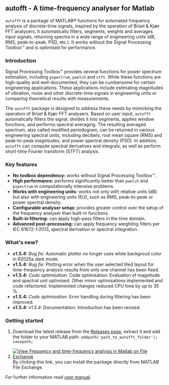## autofft - A time-frequency analyser for Matlab

`autofft` is a package of MATLAB® functions for automated frequency analysis of discrete-time signals, inspired by the operation of Brüel & Kjær FFT analysers.
It automatically filters, segments, weights and averages input signals, returning spectra in a wide range of engineering units (dB, RMS, peak-to-peak, PSD, etc.).
It works without the Signal Processing Toolbox™ and is optimised for performance.

### Introduction
Signal Processing Toolbox™ provides several functions for power spectrum estimation, including `pspectrum`, `pwelch` and `stft`. While these functions are high-quality and well-documented, they can be cumbersome for certain engineering applications. These applications include estimating magnitudes of vibration, noise and other discrete-time signals in engineering units or comparing theoretical results with measurements.

The `autofft` package is designed to address these needs by mimicking the operation of Brüel & Kjær FFT analysers. Based on user input, `autofft` automatically filters the signal, divides it into segments, applies window functions, and performs spectral averaging. The resulting averaged spectrum, also called modified periodogram, can be returned in various engineering spectral units, including decibels, root mean square (RMS) and peak-to-peak magnitudes, and power spectral density (PSD). In addition, `autofft` can compute spectral derivatives and integrals, as well as perform short-time Fourier transform (STFT) analysis.

### Key features
- __No toolbox dependency:__ works without Signal Processing Toolbox™.
- __High performance:__ performs significantly better than `pwelch` and `pspectrum` in computationally intensive problems.
- __Works with engineering units:__ works not only with relative units (dB) but also with engineering units (EU), such as RMS, peak-to-peak or power spectral density.
- __Configurable analyser setup:__ provides greater control over the setup of the frequency analyser than built-in functions.
- __Built-in filtering:__ can apply high-pass filters in the time domain.
- __Advanced post-processing:__ can apply frequency weighting filters per IEC 61672-1:2013, spectral derivation or spectral integration.

### What's new?
- __v1.5.4:__ _Bug fix_: Automatic plotter no longer uses white backgroud color in R2025a dark mode.
- __v1.5.4:__ _Bug fix_: Plotting error when the user selected tiled layout for time-frequency analysis results from only one channel has been fixed.
- __v1.5.4:__ _Code optimisation_: Code optimisation: Evaluation of magnitude and spectral unit optimised. Other minor optimisations implemented and code refactored. Implemented changes reduced CPU time by up to 35 %.
- __v1.5.4:__ _Code optimisation_: Error handling during filtering has been improved.
- __v1.5.4:__ _v1.5.4_: Documentation: Introduction has been revised.

### Getting started

1. Download the latest release from the [Releases page](https://github.com/LubosSmolik/autofft/releases), extract it and add the folder to your MATLAB path:
   `addpath('path_to_autofft_folder');
   savepath;`

3. [![View Frequency and time-frequency analysis in Matlab on File Exchange](https://www.mathworks.com/matlabcentral/images/matlab-file-exchange.svg)](https://www.mathworks.com/matlabcentral/fileexchange/69534-frequency-and-time-frequency-analysis-in-matlab) By clicking this link, you can install the package directly from MATLAB File Exchange.

For further information read [user manual](https://github.com/LubosSmolik/autofft/blob/master/user_manual.pdf).
